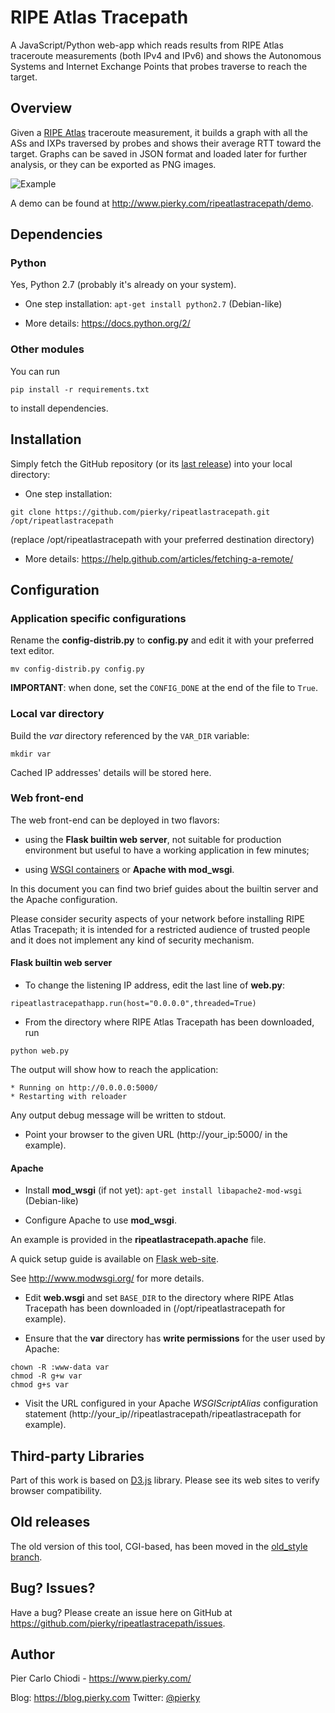 # RIPE Atlas Tracepath

A JavaScript/Python web-app which reads results from RIPE Atlas traceroute measurements (both IPv4 and IPv6) and shows the Autonomous Systems and Internet Exchange Points that probes traverse to reach the target.

## Overview

Given a [RIPE Atlas](https://atlas.ripe.net/) traceroute measurement, it builds a graph with all the ASs and IXPs traversed by probes and shows their average RTT toward the target.
Graphs can be saved in JSON format and loaded later for further analysis, or they can be exported as PNG images.

![Example](https://raw.github.com/pierky/ripeatlastracepath/master/example.png)

A demo can be found at http://www.pierky.com/ripeatlastracepath/demo.

## Dependencies

### Python

Yes, Python 2.7 (probably it's already on your system).

- One step installation: `apt-get install python2.7` (Debian-like)

- More details: https://docs.python.org/2/

### Other modules

You can run

 `pip install -r requirements.txt`

to install dependencies.

## Installation

Simply fetch the GitHub repository (or its [last release](https://github.com/pierky/ripeatlastracepath/releases/latest)) into your local directory:

- One step installation:

 `git clone https://github.com/pierky/ripeatlastracepath.git /opt/ripeatlastracepath`

 (replace /opt/ripeatlastracepath with your preferred destination directory)

- More details: https://help.github.com/articles/fetching-a-remote/

## Configuration

### Application specific configurations

Rename the **config-distrib.py** to **config.py** and edit it with your preferred text editor.

 `mv config-distrib.py config.py`

**IMPORTANT**: when done, set the `CONFIG_DONE` at the end of the file to `True`.

### Local var directory

Build the *var* directory referenced by the `VAR_DIR` variable:

 `mkdir var`

Cached IP addresses' details will be stored here.

### Web front-end

The web front-end can be deployed in two flavors:

- using the **Flask builtin web server**, not suitable for production environment but useful to have a working application in few minutes;

- using [WSGI containers](http://flask.pocoo.org/docs/0.10/deploying/wsgi-standalone/) or **Apache with mod_wsgi**.

In this document you can find two brief guides about the builtin server and the Apache configuration.

Please consider security aspects of your network before installing RIPE Atlas Tracepath; it is intended for a restricted audience of trusted people and it does not implement any kind of security mechanism.

#### Flask builtin web server

- To change the listening IP address, edit the last line of **web.py**:

 `ripeatlastracepathapp.run(host="0.0.0.0",threaded=True)`

- From the directory where RIPE Atlas Tracepath has been downloaded, run

 `python web.py`

 The output will show how to reach the application:

 ```
 * Running on http://0.0.0.0:5000/
 * Restarting with reloader
 ```

 Any output debug message will be written to stdout.

- Point your browser to the given URL (http://your_ip:5000/ in the example).

#### Apache

- Install **mod_wsgi** (if not yet): `apt-get install libapache2-mod-wsgi` (Debian-like)

- Configure Apache to use **mod_wsgi**.

 An example is provided in the **ripeatlastracepath.apache** file.

 A quick setup guide is available on [Flask web-site](http://flask.pocoo.org/docs/0.10/deploying/mod_wsgi/).

 See http://www.modwsgi.org/ for more details.

- Edit **web.wsgi** and set ```BASE_DIR``` to the directory where RIPE Atlas Tracepath has been downloaded in (/opt/ripeatlastracepath for example).

- Ensure that the **var** directory has **write permissions** for the user used by Apache:

 ```
 chown -R :www-data var
 chmod -R g+w var
 chmod g+s var
 ```

- Visit the URL configured in your Apache *WSGIScriptAlias* configuration statement (http://your_ip//ripeatlastracepath/ripeatlastracepath for example).

## Third-party Libraries

Part of this work is based on [D3.js](http://d3js.org/) library. Please see its web sites to verify browser compatibility.

## Old releases

The old version of this tool, CGI-based, has been moved in the [old_style branch](https://github.com/pierky/ripeatlastracepath/tree/old_style).

## Bug? Issues?

Have a bug? Please create an issue here on GitHub at https://github.com/pierky/ripeatlastracepath/issues.

## Author

Pier Carlo Chiodi - https://www.pierky.com/

Blog: https://blog.pierky.com Twitter: <a href="http://twitter.com/pierky">@pierky</a>
